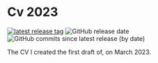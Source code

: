 # Cv 2023

[![latest release tag](https://img.shields.io/github/v/tag/SergioMtnz26/ResumeSergio_Cv2023?label=download%20pdf)](https://github.com/SergioMtnz26/ResumeSergio_Cv2023/releases/download/main.pdf)
![GitHub release date](https://img.shields.io/github/release-date/SergioMtnz26/ResumeSergio_Cv2023)
![GitHub commits since latest release (by date)](https://img.shields.io/github/commits-since/SergioMtnz26/ResumeSergio_Cv2023/latest)

The CV I created the first draft of, on March 2023.
